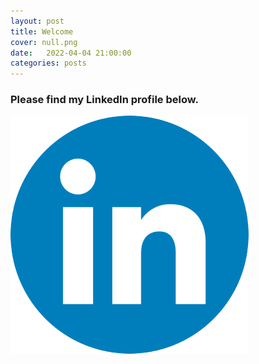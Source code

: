 ```yaml
---
layout: post
title: Welcome
cover: null.png
date:   2022-04-04 21:00:00
categories: posts
---
```


### Please find my LinkedIn profile below.

[![LinkedIn profile](assets/images/linkedinlogo.png)](https://www.linkedin.com/in/isaac-schultz-1b20ab43/)




